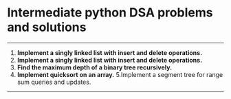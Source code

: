 # Intermediate python DSA problems and solutions
---

1. **Implement a singly linked list with insert and delete operations.**
2. **Implement a singly linked list with insert and delete operations.**
3. **Find the maximum depth of a binary tree recursively.**
4. **Implement quicksort on an array.**
5.Implement a segment tree for range sum queries and updates.


---





